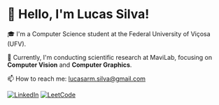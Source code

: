 # 👋 Hello, I'm Lucas Silva!  

🎓 I'm a Computer Science student at the Federal University of Viçosa (UFV).  

🔬 Currently, I'm conducting scientific research at MaviLab, focusing on **Computer Vision** and **Computer Graphics**.  

📫 How to reach me: lucasarm.silva@gmail.com  

[![LinkedIn](https://img.shields.io/badge/LinkedIn-0077B5?style=flat&logo=linkedin&logoColor=white)](https://www.linkedin.com/in/lucas-silva11/)
[![LeetCode](https://img.shields.io/badge/LeetCode-FFA116?style=flat&logo=leetcode&logoColor=white)](https://leetcode.com/u/lucas-silva23/)
